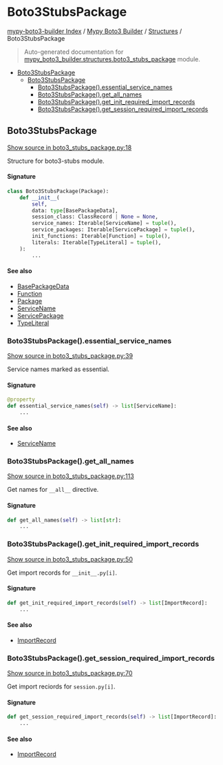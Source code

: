 # Boto3StubsPackage

[mypy-boto3-builder Index](../../README.md#mypy-boto3-builder-index) /
[Mypy Boto3 Builder](../index.md#mypy-boto3-builder) /
[Structures](./index.md#structures) /
Boto3StubsPackage

> Auto-generated documentation for [mypy_boto3_builder.structures.boto3_stubs_package](https://github.com/youtype/mypy_boto3_builder/blob/main/mypy_boto3_builder/structures/boto3_stubs_package.py) module.

- [Boto3StubsPackage](#boto3stubspackage)
  - [Boto3StubsPackage](#boto3stubspackage-1)
    - [Boto3StubsPackage().essential_service_names](#boto3stubspackage()essential_service_names)
    - [Boto3StubsPackage().get_all_names](#boto3stubspackage()get_all_names)
    - [Boto3StubsPackage().get_init_required_import_records](#boto3stubspackage()get_init_required_import_records)
    - [Boto3StubsPackage().get_session_required_import_records](#boto3stubspackage()get_session_required_import_records)

## Boto3StubsPackage

[Show source in boto3_stubs_package.py:18](https://github.com/youtype/mypy_boto3_builder/blob/main/mypy_boto3_builder/structures/boto3_stubs_package.py#L18)

Structure for boto3-stubs module.

#### Signature

```python
class Boto3StubsPackage(Package):
    def __init__(
        self,
        data: type[BasePackageData],
        session_class: ClassRecord | None = None,
        service_names: Iterable[ServiceName] = tuple(),
        service_packages: Iterable[ServicePackage] = tuple(),
        init_functions: Iterable[Function] = tuple(),
        literals: Iterable[TypeLiteral] = tuple(),
    ):
        ...
```

#### See also

- [BasePackageData](../package_data.md#basepackagedata)
- [Function](./function.md#function)
- [Package](./package.md#package)
- [ServiceName](../service_name.md#servicename)
- [ServicePackage](./service_package.md#servicepackage)
- [TypeLiteral](../type_annotations/type_literal.md#typeliteral)

### Boto3StubsPackage().essential_service_names

[Show source in boto3_stubs_package.py:39](https://github.com/youtype/mypy_boto3_builder/blob/main/mypy_boto3_builder/structures/boto3_stubs_package.py#L39)

Service names marked as essential.

#### Signature

```python
@property
def essential_service_names(self) -> list[ServiceName]:
    ...
```

#### See also

- [ServiceName](../service_name.md#servicename)

### Boto3StubsPackage().get_all_names

[Show source in boto3_stubs_package.py:113](https://github.com/youtype/mypy_boto3_builder/blob/main/mypy_boto3_builder/structures/boto3_stubs_package.py#L113)

Get names for `__all__` directive.

#### Signature

```python
def get_all_names(self) -> list[str]:
    ...
```

### Boto3StubsPackage().get_init_required_import_records

[Show source in boto3_stubs_package.py:50](https://github.com/youtype/mypy_boto3_builder/blob/main/mypy_boto3_builder/structures/boto3_stubs_package.py#L50)

Get import records for `__init__.py[i]`.

#### Signature

```python
def get_init_required_import_records(self) -> list[ImportRecord]:
    ...
```

#### See also

- [ImportRecord](../import_helpers/import_record.md#importrecord)

### Boto3StubsPackage().get_session_required_import_records

[Show source in boto3_stubs_package.py:70](https://github.com/youtype/mypy_boto3_builder/blob/main/mypy_boto3_builder/structures/boto3_stubs_package.py#L70)

Get import reciords for `session.py[i]`.

#### Signature

```python
def get_session_required_import_records(self) -> list[ImportRecord]:
    ...
```

#### See also

- [ImportRecord](../import_helpers/import_record.md#importrecord)


